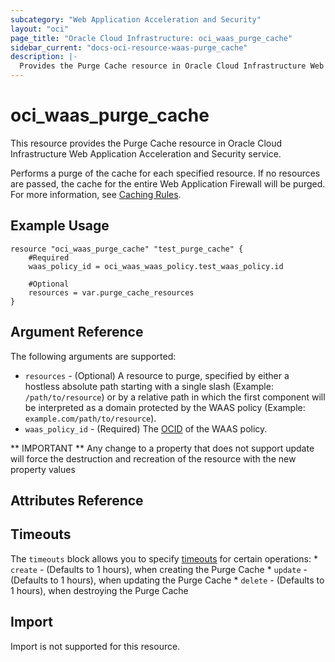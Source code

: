 ```yaml
---
subcategory: "Web Application Acceleration and Security"
layout: "oci"
page_title: "Oracle Cloud Infrastructure: oci_waas_purge_cache"
sidebar_current: "docs-oci-resource-waas-purge_cache"
description: |-
  Provides the Purge Cache resource in Oracle Cloud Infrastructure Web Application Acceleration and Security service
---
```


# oci_waas_purge_cache
This resource provides the Purge Cache resource in Oracle Cloud Infrastructure Web Application Acceleration and Security service.

Performs a purge of the cache for each specified resource. If no resources are passed, the cache for the entire Web Application Firewall will be purged.
For more information, see [Caching Rules](https://docs.cloud.oracle.com/iaas/Content/WAF/Tasks/cachingrules.htm#purge).

## Example Usage

```hcl
resource "oci_waas_purge_cache" "test_purge_cache" {
	#Required
	waas_policy_id = oci_waas_waas_policy.test_waas_policy.id

	#Optional
	resources = var.purge_cache_resources
}
```

## Argument Reference

The following arguments are supported:

* `resources` - (Optional) A resource to purge, specified by either a hostless absolute path starting with a single slash (Example: `/path/to/resource`) or by a relative path in which the first component will be interpreted as a domain protected by the WAAS policy (Example: `example.com/path/to/resource`).
* `waas_policy_id` - (Required) The [OCID](https://docs.cloud.oracle.com/iaas/Content/General/Concepts/identifiers.htm) of the WAAS policy.


** IMPORTANT **
Any change to a property that does not support update will force the destruction and recreation of the resource with the new property values

## Attributes Reference

## Timeouts

The `timeouts` block allows you to specify [timeouts](https://registry.terraform.io/providers/hashicorp/oci/latest/docs/guides/changing_timeouts) for certain operations:
	* `create` - (Defaults to 1 hours), when creating the Purge Cache
	* `update` - (Defaults to 1 hours), when updating the Purge Cache
	* `delete` - (Defaults to 1 hours), when destroying the Purge Cache

## Import

Import is not supported for this resource.

